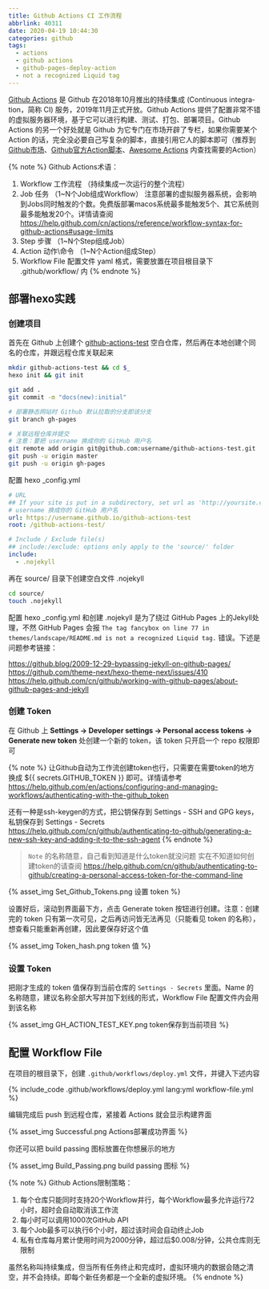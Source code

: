 ```yaml
---
title: Github Actions CI 工作流程
abbrlink: 40311
date: 2020-04-19 10:44:30
categories: github
tags:
  - actions
  - github actions
  - github-pages-deploy-action
  - not a recognized Liquid tag
---
```


[Github Actions](https://help.github.com/cn/actions) 是 Github 在2018年10月推出的持续集成 (Con­tin­u­ous in­te­gra­tion，简称 CI) 服务，2019年11月正式开放。Github Actions 提供了配置非常不错的虚拟服务器环境，基于它可以进行构建、测试、打包、部署项目。Github Actions 的另一个好处就是 Github 为它专门在市场开辟了专栏，如果你需要某个 Action 的话，完全没必要自己写复杂的脚本，直接引用它人的脚本即可<span class="text-gray">（推荐到 [Github市场](https://github.com/marketplace?type=actions)、[Github官方Action脚本](https://github.com/actions)、[Awesome Actions](https://github.com/sdras/awesome-actions) 内查找需要的Action）</span>

{% note %}
Github Actions术语：
1. Workflow 工作流程 <span class="text-gray">（持续集成一次运行的整个流程）</span>
2. Job 任务 <span class="text-gray">（1~N个Job组成Workflow）</span>
<span class="text-gray">注意部署的虚拟服务器系统，会影响到Jobs同时触发的个数。免费版部署macos系统最多能触发5个、其它系统则最多能触发20个。详情请查阅 https://help.github.com/cn/actions/reference/workflow-syntax-for-github-actions#usage-limits</span>
3. Step 步骤 <span class="text-gray">（1~N个Step组成Job）</span>
4. Action 动作\命令 <span class="text-gray">（1~N个Action组成Step）</span>
5. Workflow File 配置文件 yaml 格式，需要放置在项目根目录下 .github/workflow/ 内
{% endnote %}
<!-- more -->

## 部署hexo实践

### 创建项目

首先在 Github 上创建个 [github-actions-test](https://github.com/qLzhu/github-actions-test) 空白仓库，然后再在本地创建个同名的仓库，并跟远程仓库关联起来

```bash
mkdir github-actions-test && cd $_
hexo init && git init

git add .
git commit -m "docs(new):initial"

# 部署静态网站时 Github 默认拉取的分支即该分支
git branch gh-pages

# 关联远程仓库并提交
# 注意：要把 username 换成你的 GitHub 用户名
git remote add origin git@github.com:username/github-actions-test.git
git push -u origin master
git push -u origin gh-pages
```

配置 hexo _config.yml

```yml
# URL
## If your site is put in a subdirectory, set url as 'http://yoursite.com/child' and root as '/child/'
# username 换成你的 GitHub 用户名
url: https://username.github.io/github-actions-test
root: /github-actions-test/

# Include / Exclude file(s)
## include:/exclude: options only apply to the 'source/' folder
include:
  - .nojekyll
```

再在 source/ 目录下创建空白文件 .nojekyll

```bash
cd source/
touch .nojekyll
```

配置 hexo _config.yml 和创建 .nojekyll 是为了绕过 GitHub Pages 上的Jekyll处理，不然 GitHub Pages 会报 `The tag fancybox on line 77 in themes/landscape/README.md is not a recognized Liquid tag.` 错误。下述是问题参考链接：

https://github.blog/2009-12-29-bypassing-jekyll-on-github-pages/
https://github.com/theme-next/hexo-theme-next/issues/410
https://help.github.com/cn/github/working-with-github-pages/about-github-pages-and-jekyll

### 创建 Token

在 Github 上 **Settings -> Developer settings -> Personal access tokens -> Generate new token** 处创建一个新的 token，该 token 只开启一个 repo 权限即可

{% note %}
让Github自动为工作流创建token也行，只需要在需要token的地方换成 &#36;&#123;&#123; secrets.GITHUB_TOKEN &#125;&#125; 即可。详情请参考 https://help.github.com/en/actions/configuring-and-managing-workflows/authenticating-with-the-github_token

还有一种是ssh-keygen的方式，把公钥保存到 Settings - SSH and GPG keys，私钥保存到 Settings - Secrets https://help.github.com/cn/github/authenticating-to-github/generating-a-new-ssh-key-and-adding-it-to-the-ssh-agent
{% endnote %}

> `Note` 的名称随意，自己看到知道是什么token就没问题
> 实在不知道如何创建token的请查阅 https://help.github.com/cn/github/authenticating-to-github/creating-a-personal-access-token-for-the-command-line

{% asset_img Set_Github_Tokens.png 设置 token %}

设置好后，滚动到界面最下方，点击 Generate token 按钮进行创建。注意：创建完的 token 只有第一次可见，之后再访问皆无法再见<span class="text-gray">（只能看见 token 的名称）</span>，想查看只能重新再创建，因此要保存好这个值

{% asset_img Token_hash.png token 值 %}

### 设置 Token

把刚才生成的 token 值保存到当前仓库的 `Settings - Secrets` 里面。Name 的名称随意，建议名称全部大写并加下划线的形式，Workflow File 配置文件内会用到该名称

{% asset_img GH_ACTION_TEST_KEY.png token保存到当前项目 %}

## 配置 Workflow File

在项目的根目录下，创建 `.github/workflows/deploy.yml` 文件，并键入下述内容

{% include_code .github/workflows/deploy.yml lang:yml workflow-file.yml %}

编辑完成后 push 到远程仓库，紧接着 Actions 就会显示构建界面

{% asset_img Successful.png Actions部署成功界面 %}

你还可以把 build passing 图标放置在你想展示的地方

{% asset_img Build_Passing.png build passing 图标 %}

{% note %}
Github Actions限制策略：
1. 每个仓库只能同时支持20个Workflow并行，每个Workflow最多允许运行72小时，超时会自动取消该工作流
2. 每小时可以调用1000次GitHub API
3. 每个Job最多可以执行6个小时，超过该时间会自动终止Job
4. 私有仓库每月累计使用时间为2000分钟，超过后$0.008/分钟，公共仓库则无限制

虽然名称叫持续集成，但当所有任务终止和完成时，虚拟环境内的数据会随之清空，并不会持续。即每个新任务都是一个全新的虚拟环境。
{% endnote %}
